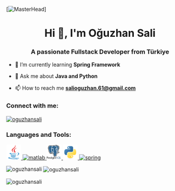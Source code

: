 [![MasterHead](https://gifdb.com/images/high/cartoon-character-louise-belcher-coding-is-fun-ctmkcciuc1gyxos2.gif)]

<h1 align="center">Hi 👋, I'm Oğuzhan Sali</h1>
<h3 align="center">A passionate Fullstack Developer from Türkiye</h3>


- 🌱 I’m currently learning **Spring Framework**

- 💬 Ask me about **Java and Python**

- 📫 How to reach me **salioguzhan.61@gmail.com**

<h3 align="left">Connect with me:</h3>
<p align="left">
<a href="https://linkedin.com/in/oguzhansali" target="blank"><img align="center" src="https://raw.githubusercontent.com/rahuldkjain/github-profile-readme-generator/master/src/images/icons/Social/linked-in-alt.svg" alt="oguzhansali" height="30" width="40" /></a>
</p>

<h3 align="left">Languages and Tools:</h3>
<p align="left"> <a href="https://www.java.com" target="_blank" rel="noreferrer"> <img src="https://raw.githubusercontent.com/devicons/devicon/master/icons/java/java-original.svg" alt="java" width="40" height="40"/> </a> <a href="https://www.mathworks.com/" target="_blank" rel="noreferrer"> <img src="https://upload.wikimedia.org/wikipedia/commons/2/21/Matlab_Logo.png" alt="matlab" width="40" height="40"/> </a> <a href="https://www.postgresql.org" target="_blank" rel="noreferrer"> <img src="https://raw.githubusercontent.com/devicons/devicon/master/icons/postgresql/postgresql-original-wordmark.svg" alt="postgresql" width="40" height="40"/> </a> <a href="https://www.python.org" target="_blank" rel="noreferrer"> <img src="https://raw.githubusercontent.com/devicons/devicon/master/icons/python/python-original.svg" alt="python" width="40" height="40"/> </a> <a href="https://spring.io/" target="_blank" rel="noreferrer"> <img src="https://www.vectorlogo.zone/logos/springio/springio-icon.svg" alt="spring" width="40" height="40"/> </a> </p>

<p><img align="left" src="https://github-readme-stats.vercel.app/api/top-langs?username=oguzhansali&show_icons=true&locale=en&layout=compact" alt="oguzhansali" /></p>

<p>&nbsp;<img align="center" src="https://github-readme-stats.vercel.app/api?username=oguzhansali&show_icons=true&locale=en" alt="oguzhansali" /></p>

<p><img align="center" src="https://github-readme-streak-stats.herokuapp.com/?user=oguzhansali&" alt="oguzhansali" /></p>
